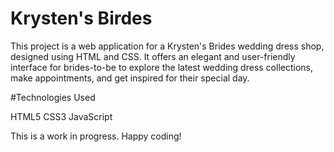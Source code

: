 # Krysten's Birdes


This project is a web application for a Krysten's Brides wedding dress shop, designed using HTML and CSS. It offers an elegant and user-friendly interface for brides-to-be to explore the latest
wedding dress collections, make appointments, and get inspired for their special day.



#Technologies Used

HTML5
CSS3
JavaScript



This is a work in progress. Happy coding!

